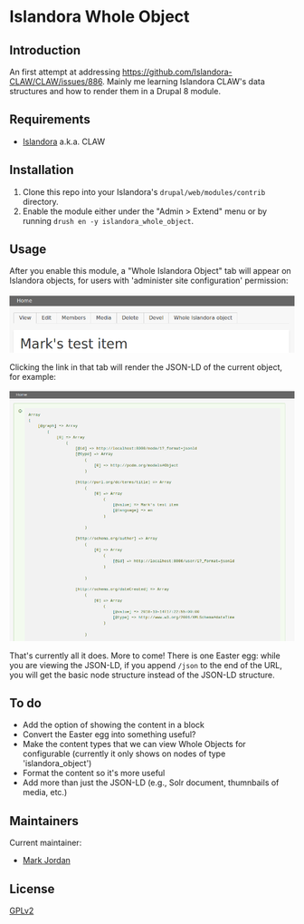 # Islandora Whole Object

## Introduction

An first attempt at addressing https://github.com/Islandora-CLAW/CLAW/issues/886. Mainly me learning Islandora CLAW's data structures and how to render them in a Drupal 8 module.

## Requirements

* [Islandora](https://github.com/Islandora-CLAW/islandora) a.k.a. CLAW

## Installation

1. Clone this repo into your Islandora's `drupal/web/modules/contrib` directory.
1. Enable the module either under the "Admin > Extend" menu or by running `drush en -y islandora_whole_object`.

## Usage

After you enable this module, a "Whole Islandora Object" tab will appear on Islandora objects, for users with 'administer site configuration' permission:

![Whole object menu tab](docs/menu.png)

Clicking the link in that tab will render the JSON-LD of the current object, for example:

![JSON-LD](docs/jsonld.png)

That's currently all it does. More to come! There is one Easter egg: while you are viewing the JSON-LD, if you append `/json` to the end of the URL, you will get the basic node structure instead of the JSON-LD structure.

## To do

* Add the option of showing the content in a block
* Convert the Easter egg into something useful?
* Make the content types that we can view Whole Objects for configurable (currently it only shows on nodes of type 'islandora_object')
* Format the content so it's more useful
* Add more than just the JSON-LD (e.g., Solr document, thumnbails of media, etc.)

## Maintainers

Current maintainer:

* [Mark Jordan](https://github.com/mjordan)

## License

[GPLv2](http://www.gnu.org/licenses/gpl-2.0.txt)
